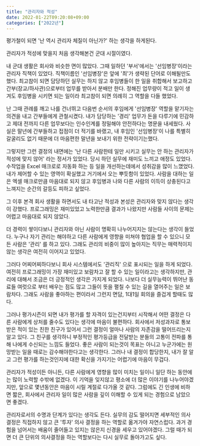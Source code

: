 ```yaml
---
title: "관리자와 적성"
date: 2022-01-22T09:20:08+09:00
categories: ["2022년"]
---
```


평가철이 되면 '난 역시 관리자 체질이 아닌가?' 하는 생각을 하게된다.

관리자가 적성에 맞을지 처음 생각해본건 군대 시절이였다.

내 군대 생활은 회사와 비슷한 면이 많았다.
그때 일하던 '부서'에서는 '선임병장'이라는 관리자 직책이 있었다.
직책이름인 '선임병장'은 앞에 '최'가 생략된 단어로 이해될만도 했다.
최고참이 되면 담당하던 실무는 하지 않고 후임병들이 한 일을 취합해서 보고하고 간부(장교/하사관)으로부터 업무를 받아서 분배만 한다.
정해진 업무량이 적고 일이 생겨도 후임병을 시키면 되는 일이라 최고참이 되면 의례히 그 역할을 다들 했었다.

난 그때 관례를 깨고 나를 건너뛰고 다음번 순서의 후임에게 '선임병장' 역할을 맡기자는 의견을 내고 간부들에게 관철시켰다.
내가 담당하는 '경리' 업무가 돈을 다루기에 민감하고 제대 전까지 다른 업무보다는 인수인계를 정밀해야 안전하다는 명문을 내세웠다.
사실은 말년에 간부들하고 접점이 더 적기를 바랬고, 내 후임인 '선임병장'이 나를 특별히 갈굴리도 없기 때문에 더 마음편한 말년을 보내기 위한 전략이기는했다.

그렇지만 그런 결정의 내면에는 '난 다른 사람한테 일만 시키고 실무는 안 하는 관리자가 적성에 맞지 않어' 라는 정서가 있었다.
당시 하던 실무에 재미도 느끼고 애정도 있었다.
수작업을 Excel 매크로로 자동화 하는 등 일을 개선하는데에서 성취감을 많이 느꼈었다.
내가 제어할 수 있는 영역이 확실했고 거기에서 오는 뿌듯함이 있었다.
사람을 대하는 일은 엑셀 매크로만큼 마음대로 되지 않고 후임병과 나와 다른 사람의 이득이 상충된다고 느껴지는 순간의 갈등도 피하고 싶었다.

그 이후 본격 회사 생활을 하면서도 내 타고난 적성과 본성은 관리자와 맞지 않다는 생각이 강했다.
프로그래밍은 재미있었고 노력한만큼 결과가 나왔지만 사람들 사이의 문제는 어렵고 마음대로 되지 않았다.

더 경력이 쌓이다보니 관리자와 아닌 사람이 명확히 나누어지지는 않는다는 생각이 들었다.
누구나 자기 관리는 해야하고 다른 사람에게 영향을 미쳐야 협업을 할 수 있으니 모든 사람은 '관리' 를 하고 있다.
그래도 관리의 비중이 많이 높아지는 직무는 매력적이지 않는 생각은 여전히 이어지고 있었다.

그러다 어찌어찌하다보니 회사 시스템에서도 '관리직' 으로 표시되는 일을 하게 되었다.
여전히 프로그래밍이 가장 재미있고 보람차고 잘 할 수 있는 일이라고는 생각하지만, 관리에 대해서 조금은 더 긍정적인 생각은 가지게 되었다.
나보다 더 실무능력이 뛰어난 동료들 여럿으로 부터 배우는 점도 많고 그들이 뜻을 펼칠 수 있는 길을 열어주는 일은 보람차다.
그래도 사람을 좋아하는 편이라서 그런지 면담, 1대1일 회의을 즐겁게 할때도 많다.

그러나 평가시즌이 되면 내가 평가를 할 자격이 있는건지부터 시작해서 어떤 결정은 다른 사람에게 상처를 줄수도 있다는 생각에 마음이 불편하다.
회사에서 저성과자로 통보 받은 적이 있는 친한 친구가 있어서 그런 결정이 얼마나 사람의 자존감을 떨어뜨리는지 알고 있다.
그 친구를 생각하니 부정적인 평가등급을 전달받는 분들의 고통이 전파를 통해 나에게 수신되는 느낌도 들었다.
좋은 사람이 되는것이 목표는 아니고 누군가에는 원망받는 일을 때로는 감수해야한다고는 생각한다.
그러나 내 결정이 합당한지, 내가 잘 알고 그런 평가를 하는것인지에 대한 확신을 가지기는 어렵기에 마음이 무겁다.

관리자가 적성이든 아니든, 다른 사람에게 영향을 많이 미치는 일이니 일단 하는 동안에는 많이 노력할 수밖에 없겠다.
이 기억을 잊지않고 평소에 더 많은 이야기를 나누어야겠지만, 앞으로 몇년동안은 마음이 시릴 계절로 다가올 것 같다.
그럼에도 긴 인생에 비하면 짧은, 회사에서 관리자 일이 많은 사람을 깊이 이해할 수 있게 되는 경험으로 남았으면 좋겠다.

관리자로서의 수명과 단계가 있다는 생각도 든다.
실무의 감도 떨어지면 세부적인 의사결정은 직접하지 않고 큰 '투자' 의사 결정을 하는 역할로 옮겨가야 자연스럽다.
과거 경험을 넘어서는 배움이 줄어들고 있지는 않은지 신경을 세우고 있어야겠다.
그럴 때가 되면 더 큰 단위의 의사결정을 하는 역할보다는 다시 실무로 돌아가고도 싶다.
